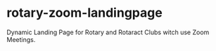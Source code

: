 # rotary-zoom-landingpage
Dynamic Landing Page for Rotary and Rotaract Clubs witch use Zoom Meetings.
